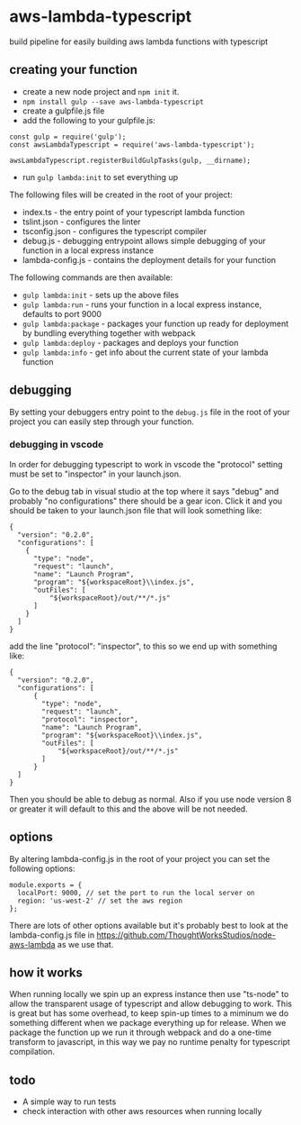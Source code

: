 # aws-lambda-typescript
build pipeline for easily building aws lambda functions with typescript

## creating your function

* create a new node project and `npm init` it.
* `npm install gulp --save aws-lambda-typescript`
* create a gulpfile.js file
* add the following to your gulpfile.js:

```
const gulp = require('gulp');
const awsLambdaTypescript = require('aws-lambda-typescript');

awsLambdaTypescript.registerBuildGulpTasks(gulp, __dirname);
```

* run `gulp lambda:init` to set everything up


The following files will be created in the root of your project:

* index.ts - the entry point of your typescript lambda function
* tslint.json - configures the linter
* tsconfig.json - configures the typescript compiler
* debug.js - debugging entrypoint allows simple debugging of your function in a local express instance
* lambda-config.js - contains the deployment details for your function

The following commands are then available:

* `gulp lambda:init` - sets up the above files
* `gulp lambda:run` - runs your function in a local express instance, defaults to port 9000
* `gulp lambda:package` - packages your function up ready for deployment by bundling everything together with webpack
* `gulp lambda:deploy` - packages and deploys your function
* `gulp lambda:info` - get info about the current state of your lambda function

## debugging

By setting your debuggers entry point to the `debug.js` file in the root of your project you can easily step through your function.

### debugging in vscode

In order for debugging typescript to work in vscode the "protocol" setting must be set to "inspector" in your launch.json.

Go to the debug tab in visual studio
at the top where it says "debug" and probably "no configurations" there should be a gear icon. Click it and you should be taken to your launch.json file that will look something like:
```
{
  "version": "0.2.0",
  "configurations": [
    {
      "type": "node",
      "request": "launch",
      "name": "Launch Program",
      "program": "${workspaceRoot}\\index.js",
      "outFiles": [
          "${workspaceRoot}/out/**/*.js"
      ]
    }
  ]
}
```

add the line "protocol": "inspector", to this so we end up with something like:

```
{
  "version": "0.2.0",
  "configurations": [
      {
        "type": "node",
        "request": "launch",
        "protocol": "inspector",
        "name": "Launch Program",
        "program": "${workspaceRoot}\\index.js",
        "outFiles": [
            "${workspaceRoot}/out/**/*.js"
        ]
      }
  ]
}
```

Then you should be able to debug as normal. Also if you use node version 8 or greater it will default to this and the above will be not needed.

## options 

By altering lambda-config.js in the root of your project you can set the following options:

```
module.exports = {
  localPort: 9000, // set the port to run the local server on
  region: 'us-west-2' // set the aws region
};
```

There are lots of other options available but it's probably best to look at the lambda-config.js file in https://github.com/ThoughtWorksStudios/node-aws-lambda as we use that.

## how it works

When running locally we spin up an express instance then use "ts-node" to allow the transparent usage of typescript and allow debugging to work. This is great but has some overhead, to keep spin-up times to a miminum we do something different when we package everything up for release. When we package the function up we run it through webpack and do a one-time transform to javascript, in this way we pay no runtime penalty for typescript compilation.

## todo

* A simple way to run tests
* check interaction with other aws resources when running locally



